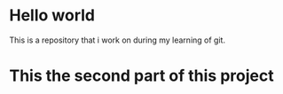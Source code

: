 # Hello world 
This is a repository that i work on during my learning of git.

# This the second part of this project
